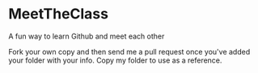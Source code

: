 # MeetTheClass
A fun way to learn Github and meet each other

Fork your own copy and then send me a pull request once you've added your folder with your info. Copy my folder to use as a reference.
